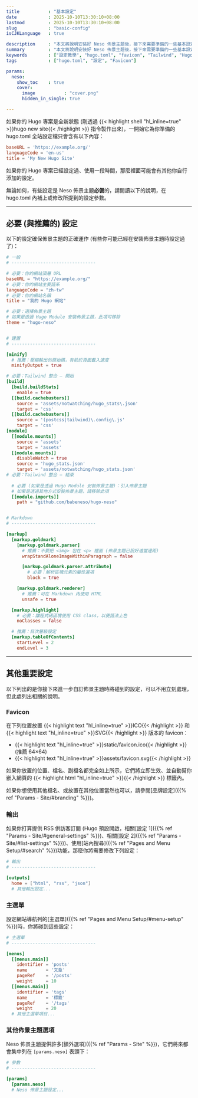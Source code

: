 ```yaml
---
title           : "基本設定"
date            : 2025-10-10T13:30:10+08:00
lastmod         : 2025-10-10T13:30:10+08:00
slug            : "basic-config"
isCJKLanguage   : true

description     : "本文將說明安裝好 Neso 佈景主題後，接下來需要準備的一些基本設定。"
summary         : "本文將說明安裝好 Neso 佈景主題後，接下來需要準備的一些基本設定。"
keywords        : ["設定教學", "hugo.toml", "favicon", "Tailwind", "Hugo", "Markdown", "Theme", "佈景主題", "Neso", "hugo-neso"]
tags            : ["hugo.toml", "設定", "Favicon"]

params:
  neso:
    show_toc    : true
    cover:
      image           : "cover.png"
      hidden_in_single: true

---
```



如果你的 Hugo 專案是全新狀態 (剛透過 {{< highlight shell "hl_inline=true" >}}hugo new site{{< /highlight >}} 指令製作出來)，一開始它為你準備的 hugo.toml 全站設定檔只會含有以下內容：

```toml
baseURL = 'https://example.org/'
languageCode = 'en-us'
title = 'My New Hugo Site'
```

如果你的 Hugo 專案已經設定過、使用一段時間，那麼裡面可能會有其他你自行添加的設定。

無論如何，有些設定是 Neso 佈景主題**必備**的，請閱讀以下的說明，在 hugo.toml 內補上或修改所提到的設定參數。


---

## 必要 (與推薦的) 設定

以下的設定確保佈景主題的正確運作 (有些你可能已經在安裝佈景主題時設定過了)：

```toml
# 一般
# --------------------------------

# 必要：你的網站頂層 URL
baseURL = "https://example.org/"
# 必要：你的網站主要語系
languageCode = "zh-tw"
# 必要：你的網站名稱
title = "我的 Hugo 網站"

# 必要：選擇佈景主題
# 如果是透過 Hugo Module 安裝佈景主題，此項可移除
theme = "hugo-neso"


# 建置
# --------------------------------

[minify]
  # 推薦：壓縮輸出的原始碼，有助於頁面載入速度
  minifyOutput = true

# 必要：Tailwind 整合 – 開始
[build]
  [build.buildStats]
    enable = true
  [[build.cachebusters]]
    source = 'assets/notwatching/hugo_stats\.json'
    target = 'css'
  [[build.cachebusters]]
    source = '(postcss|tailwind)\.config\.js'
    target = 'css'
[module]
  [[module.mounts]]
    source = 'assets'
    target = 'assets'
  [[module.mounts]]
    disableWatch = true
    source = 'hugo_stats.json'
    target = 'assets/notwatching/hugo_stats.json'
# 必要：Tailwind 整合 – 結束
  
  # 必要 (如果是透過 Hugo Module 安裝佈景主題)：引入佈景主題
  # 如果是透過其他方式安裝佈景主題，請移除此項
  [[module.imports]]
    path = "github.com/babeneso/hugo-neso"


# Markdown
# --------------------------------

[markup]
  [markup.goldmark]
    [markup.goldmark.parser]
      # 推薦：不要把 <img> 包在 <p> 裡面 (佈景主題已設好適當邊距)
      wrapStandAloneImageWithinParagraph = false

      [markup.goldmark.parser.attribute]
        # 必要：解析區塊元素的屬性選項
        block = true

    [markup.goldmark.renderer]
      # 推薦：可在 Markdown 內使用 HTML
      unsafe = true

  [markup.highlight]
    # 必要：讓程式碼區塊使用 CSS class，以便語法上色
    noClasses = false

  # 推薦：目次層級設定
  [markup.tableOfContents]
    startLevel = 2
    endLevel = 3
```


---

## 其他重要設定

以下列出的是你接下來進一步自訂佈景主題時將碰到的設定，可以不用立刻處理，但此處列出相關的說明。


### Favicon

在下列位置放置 {{< highlight text "hl_inline=true" >}}ICO{{< /highlight >}} 和 {{< highlight text "hl_inline=true" >}}SVG{{< /highlight >}} 版本的 favicon：

- {{< highlight text "hl_inline=true" >}}static/favicon.ico{{< /highlight >}} (推薦 64×64)
- {{< highlight text "hl_inline=true" >}}assets/favicon.svg{{< /highlight >}}

如果你放置的位置、檔名、副檔名都完全如上所示，它們將立即生效、並自動幫你嵌入網頁的 {{< highlight html "hl_inline=true" >}}<head>{{< /highlight >}} 標籤內。

如果你想使用其他檔名、或放置在其他位置當然也可以，請參閱[品牌設定]({{% ref "Params - Site/#branding" %}})。


### 輸出

如果你打算提供 RSS 供訪客訂閱 (Hugo 預設開啟，相關[設定 1]({{% ref "Params - Site/#general-settings" %}})、相關[設定 2]({{% ref "Params - Site/#list-settings" %}}))、使用[站內搜尋]({{% ref "Pages and Menu Setup/#search" %}})功能，那麼你將需要修改下列設定：

```toml
# 輸出
# --------------------------------

[outputs]
  home = ["html", "rss", "json"]
  # 其他輸出設定...
```


### 主選單

設定網站導航列的[主選單]({{% ref "Pages and Menu Setup/#menu-setup" %}})時，你將碰到這些設定：

```toml
# 主選單
# --------------------------------

[menus]
  [[menus.main]]
    identifier = 'posts'
    name       = '文章'
    pageRef    = '/posts'
    weight     = 10
  [[menus.main]]
    identifier = 'tags'
    name       = '標籤'
    pageRef    = '/tags'
    weight     = 20
  # 其他主選單項目...
```


### 其他佈景主題選項

Neso 佈景主題提供許多[額外選項]({{% ref "Params - Site" %}})，它們將來都會集中列在 `[params.neso]` 表頭下：

```toml
# 參數
# --------------------------------

[params]
  [params.neso]
  # Neso 佈景主題設定...
```
